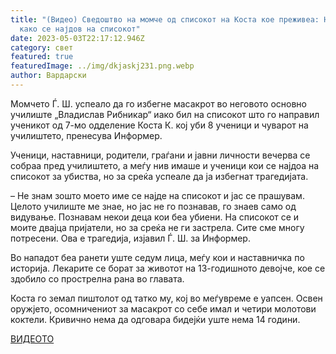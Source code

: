 ```yaml
---
title: "(Видео) Сведоштво на момче од списокот на Коста кое преживеа: Не знам
  како се најдов на списокот"
date: 2023-05-03T22:17:12.946Z
category: свет
featured: true
featuredImage: ../img/dkjaskj231.png.webp
author: Вардарски
---
```


<!--StartFragment-->

Момчето Ѓ. Ш. успеало да го избегне масакрот во неговото основно училиште „Владислав Рибникар“ иако бил на списокот што го направил ученикот од 7-мо одделение Коста К. кој уби 8 ученици и чуварот на училиштето, пренесува Информер.

Ученици, наставници, родители, граѓани и јавни личности вечерва се собраа пред училиштето, а меѓу нив имаше и ученици кои се најдоа на списокот за убиства, но за среќа успеале да ја избегнат трагедијата.

[](https://autowelt.mk/)

– Не знам зошто моето име се најде на списокот и јас се прашувам. Целото училиште ме знае, но јас не го познавав, го знаев само од видување. Познавам некои деца кои беа убиени. На списокот се и моите двајца пријатели, но за среќа не ги застрела. Сите сме многу потресени. Ова е трагедија, изјавил Ѓ. Ш. за Информер.

Во нападот беа ранети уште седум лица, меѓу кои и наставничка по историја. Лекарите се борат за животот на 13-годишното девојче, кое се здобило со прострелна рана во главата.

<!--StartFragment-->

Коста го земал пиштолот од татко му, кој во меѓувреме е уапсен. Освен оружјето, осомничениот за масакрот со себе имал и четири молотови коктели. Кривично нема да одговара бидејќи уште нема 14 години.

<!--EndFragment-->

<!--EndFragment-->

[ВИДЕОТО](https://informer.rs/hronika/vesti/790662/ispovest-decaka-koji-bio-listi-odstrel-koju-napravio-masovni-ubica#brid_cp_Brid_83141036)

